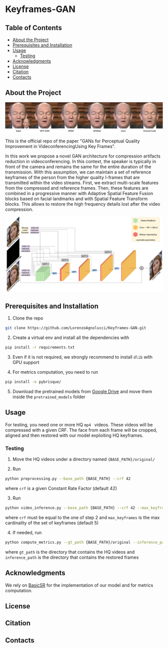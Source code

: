 # Keyframes-GAN

## Table of Contents

* [About the Project](#about-the-project)
* [Prerequisites and Installation](#prerequisites-and-installation)
* [Usage](#usage)
  * [Testing](#testing)
* [Acknowledgments](#acknowledgments)
* [License](#license)
* [Citation](#citation)
* [Contacts](#contacts)

## About the Project
![Inference example](media/inference_example.png)

This is the official repo of the paper "GANs for Perceptual Quality Improvement in VideconferencingUsing Key Frames".

In this work we propose a novel GAN architecture for compression artifacts reduction in videoconferencing. In this context,
the speaker is typically in front of the camera and remains the same for the entire duration of the transmission.
With this assumption, we can maintain a set of reference keyframes of the person from the higher quality I-frames that
are transmitted within the video streams. First, we extract multi-scale features from the compressed and reference frames.
Then, these features are combined in a progressive manner with Adaptive Spatial Feature Fusion blocks based on facial
landmarks and with Spatial Feature Transform blocks. This allows to restore the high frequency details lost after the
video compression.

![Architecture](media/architecture.png)

## Prerequisites and Installation
1. Clone the repo
```sh
git clone https://github.com/LorenzoAgnolucci/Keyframes-GAN.git
```


2. Create a virtual env and install all the dependencies with
```sh
pip install -r requirements.txt
```


3. Even if it is not required, we strongly recommend to install ```dlib``` with GPU support


4. For metrics computation, you need to run
```sh
pip install -e pybrisque/
```


5. Download the pretrained models from [Google Drive](https://drive.google.com/drive/folders/1Hmd7k2KuLQd-A8DYbEhSgC49DQEAKwKm?usp=sharing)
and move them inside the ```pretrained_models``` folder

   
## Usage
For testing, you need one or more HQ ```mp4 ``` videos. These videos will be compressed with a given CRF. The face from each frame
will be cropped, aligned and then restored with our model exploiting HQ keyframes.

### Testing
1. Move the HQ videos under a directory named ```{BASE_PATH}/original/```


2. Run
```sh
python preprocessing.py --base_path {BASE_PATH} --crf 42
```

where ```crf``` is a given Constant Rate Factor (default 42)

3. Run
```sh
python video_inference.py --base_path {BASE_PATH} --crf 42 --max_keyframes 5
```
where ```crf``` must be equal to the one of step 2 and ```max_keyframes``` is the max cardinality of the set of keyframes (default 5)

4. If needed, run
```sh
python compute_metrics.py --gt_path {BASE_PATH}/original --inference_path inference/DMSASFFNet/max_keyframes_5/LFU
```
where ```gt_path``` is the directory that contains the HQ videos and ```inference_path``` is the directory that contains the restored frames

## Acknowledgments
We rely on [BasicSR](https://github.com/xinntao/BasicSR) for the implementation of our model and for metrics computation.
## License
## Citation
## Contacts
